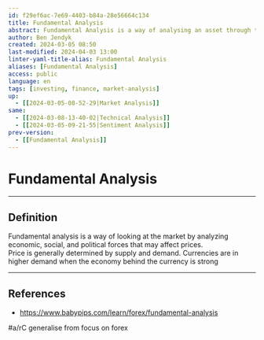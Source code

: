```yaml
---
id: f29ef6ac-7e69-4403-b84a-28e56664c134
title: Fundamental Analysis
abstract: Fundamental Analysis is a way of analysing an asset through the lense of its underlying physical value. This note is the entry point to everything I have documented in regards to it.
author: Ben Jendyk
created: 2024-03-05 08:50
last-modified: 2024-04-03 13:00
linter-yaml-title-alias: Fundamental Analysis
aliases: [Fundamental Analysis]
access: public
language: en
tags: [investing, finance, market-analysis] 
up:
  - [[2024-03-05-08-52-29|Market Analysis]]
same:
  - [[2024-03-08-13-40-02|Technical Analysis]]
  - [[2024-03-05-09-21-55|Sentiment Analysis]]
prev-version:
  - [[Fundamental Analysis]]
---
```


# Fundamental Analysis

--- 

## Definition

Fundamental analysis is a way of looking at the market by analyzing economic, social, and political forces that may affect prices.  
Price is generally determined by supply and demand. Currencies are in higher demand when the economy behind the currency is strong

--- 

## References

- <https://www.babypips.com/learn/forex/fundamental-analysis>

#a/rC generalise from focus on forex
